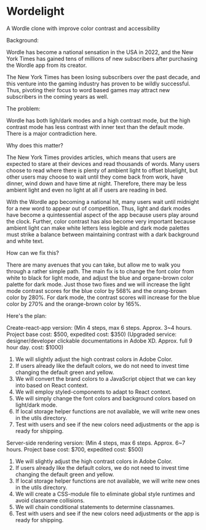 # Wordelight
A Wordle clone with improve color contrast and accessibility

Background:

Wordle has become a national sensation in the USA in 2022, and the New York Times has gained tens of millions of
new subscribers after purchasing the Wordle app from its creator.

The New York Times has been losing subscribers over the past decade, and this venture into the gaming industry
has proven to be wildly successful. Thus, pivoting their focus to word based games may attract new subscribers
in the coming years as well.

The problem:

Wordle has both ligh/dark modes and a high contrast mode, but the high contrast mode has less contrast with inner text than the default mode.
There is a major contradiction here.

Why does this matter?

The New York Times provides articles, which means that users are expected to stare at their devices and read
thousands of words. Many users choose to read where there is plenty of ambient light to offset bluelight, but
other users may choose to wait until they come back from work, have dinner, wind down and have time at night.
Therefore, there may be less ambient light and even no light at all if users are reading in bed.

With the Wordle app becoming a national hit, many users wait until midnight for a new word to appear out of competition.
Thus, light and dark modes have become a quintessential aspect of the app because users play around the clock.
Further, color contrast has also become very important because ambient light can make white letters less legible
and dark mode palettes must strike a balance between maintaining contrast with a dark background and white text.

How can we fix this?

There are many avenues that you can take, but allow me to walk you through a rather simple path.
The main fix is to change the font color from white to black for light mode, and adjust the blue
and organe-brown color palette for dark mode. Just those two fixes and we will increase the light
mode contrast scores for the blue color by 568% and the orang-brown color by 280%. For dark mode,
the contrast scores will increase for the blue color by 270% and the orange-brown color by 165%.

Here's the plan:

Create-react-app version:
(Min 4 steps, max 6 steps. Approx. 3~4 hours. Project base cost: $500, expedited cost: $350)
(Upgraded service: designer/developer clickable documentations in Adobe XD. Approx. full 9 hour day. cost: $1000)

1. We will slightly adjust the high contrast colors in Adobe Color.
2. If users already like the default colors, we do not need to invest time changing the default green and yellow.
3. We will convert the brand colors to a JavaScript object that we can key into based on React context.
4. We will employ styled-components to adapt to React context.
5. We will simply change the font colors and background colors based on light/dark mode.
6. If local storage helper functions are not available, we will write new ones in the utils directory.
7. Test with users and see if the new colors need adjustments or the app is ready for shipping.

Server-side rendering version:
(Min 4 steps, max 6 steps. Approx. 6~7 hours. Project base cost: $700, expedited cost: $500)

1. We will slightly adjust the high contrast colors in Adobe Color.
2. If users already like the default colors, we do not need to invest time changing the default green and yellow.
3. If local storage helper functions are not available, we will write new ones in the utils directory.
4. We will create a CSS-module file to eliminate global style runtimes and avoid classname collisions.
5. We will chain conditional statements to determine classnames.
6. Test with users and see if the new colors need adjustments or the app is ready for shipping.
